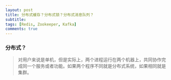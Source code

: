 ```yaml
---
layout: post
title: 分布式缓存？分布式锁？分布式消息队列？
subtitle:
tags: [Redis, Zookeeper, Kafka]
comments: true
---
```


### 分布式？

> 对用户来说是单机，但是实际上，两个进程运行在两个机器上，共同协作完成同一个服务或者功能。如果两个程序不同就是分布式系统，如果相同就是集群。
